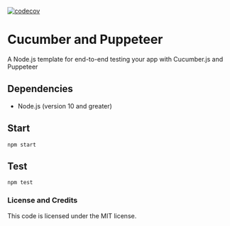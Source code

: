 [![codecov](https://codecov.io/gh/patheard/cucumber-and-puppeteer/branch/master/graph/badge.svg)](https://codecov.io/gh/patheard/cucumber-and-puppeteer)

# Cucumber and Puppeteer

A Node.js template for end-to-end testing your app with Cucumber.js and Puppeteer

## Dependencies

- Node.js (version 10 and greater)

## Start

```
npm start
```

## Test

```
npm test
```

### License and Credits

This code is licensed under the MIT license.
